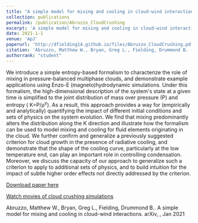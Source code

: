 ```yaml
---
title: "A simple model for mixing and cooling in cloud-wind interactions"
collection: publications
permalink: /publication/Abruzzo_CloudCrushing
excerpt: 'A simple model for mixing and cooling in cloud-wind interactions.'
date: 2021-1-1
venue: 'ApJ'
paperurl: 'http://dfielding14.github.io/files/Abruzzo_CloudCrushing.pdf'
citation: 'Abruzzo, Matthew W., Bryan, Greg L., Fielding, Drummond B. (2021). &quot;A simple model for mixing and cooling in cloud-wind interactions.&quot; in press.'
authorrank: "student"
---
```

We introduce a simple entropy-based formalism to characterize the role of mixing in pressure-balanced multiphase clouds, and demonstrate example applications using Enzo-E (magneto)hydrodynamic simulations. Under this formalism, the high-dimensional description of the system's state at a given time is simplified to the joint distribution of mass over pressure (P) and entropy ( K=P/ρ<sup>γ</sup>). As a result, this approach provides a way for (empirically and analytically) quantifying the impact of different initial conditions and sets of physics on the system evolution. We find that mixing predominantly alters the distribution along the  K  direction and illustrate how the formalism can be used to model mixing and cooling for fluid elements originating in the cloud. We further confirm and generalize a previously suggested criterion for cloud growth in the presence of radiative cooling, and demonstrate that the shape of the cooling curve, particularly at the low temperature end, can play an important role in controlling condensation. Moreover, we discuss the capacity of our approach to generalize such a criterion to apply to additional sets of physics, and to build intuition for the impact of subtle higher order effects not directly addressed by the criterion.

[Download paper here](http://dfielding14.github.io/files/Abruzzo_CloudCrushing.pdf)

[Watch movies of cloud crushing simulations](http://www.matthewabruzzo.com/visualizations/)

Abruzzo, Matthew W., Bryan, Greg L., Fielding, Drummond B.. A simple model for mixing and cooling in cloud-wind interactions. arXiv, [](https://arxiv.org/pdf/2101.10344.pdf), Jan 2021
